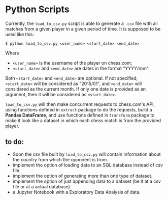 # Python Scripts

Currently, the `load_to_csv.py` script is able to generate a `.csv` file with all matches from a given player in a given period of time. 
It is supposed to be used like this: 

```$ python load_to_csv.py <user_name> <start_date> <end_date>```

Where

- `<user_name>` is the username of the player on chess.com;
- `<start_date>` and `<end_date>` are dates in the format "YYYY/mm".

Both `<start_date>` and `<end_date>` are optional. If not specified, `<start_date>` will be considered as "2015/01", and `<end_date>` will considered as the current month.
If only one date is provided as an argument, then it will be considered as `<start_date>`. 

`load_to_csv.py` will then make concurrent requests to chess.com's API, using functions defined in `extract` package to do the requests, build a <b>Pandas DataFrame</b>, 
and use functions defined in `transform` package to make it look like a dataset in which each chess match is from the provided player. 


## to do:
- Soon the csv file built by `load_to_csv.py` will contain information about the country from which the opponent is from. 
- implement the option of loading data to an SQL database instead of csv file.
- implement the option of generating more than one type of dataset.
- implement the option of just appending data to a dataset (be it at a csv file or at a actual database).
- a Jupyter Notebook with a Exploratory Data Analysis of data. 
